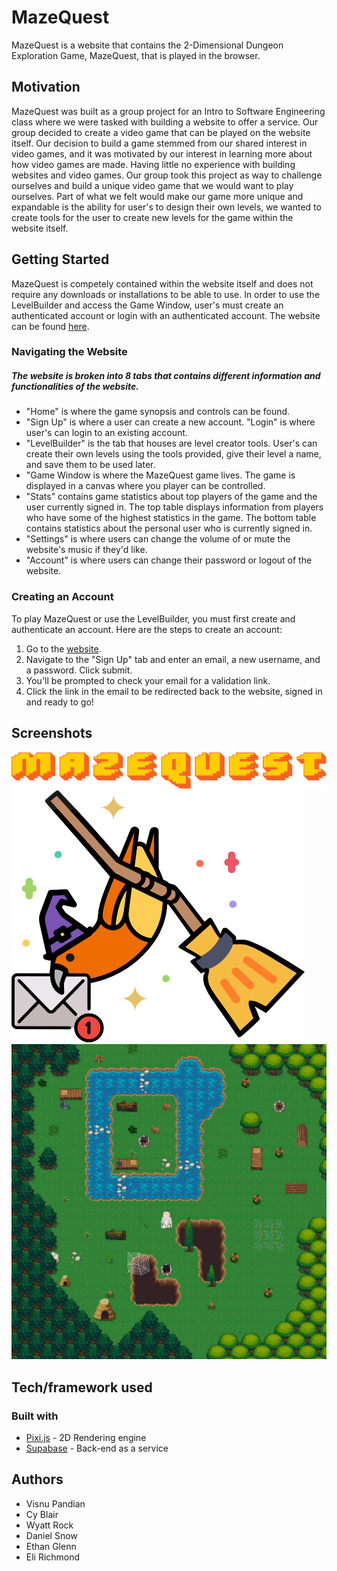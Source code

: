 # MazeQuest
MazeQuest is a website that contains the 2-Dimensional Dungeon Exploration Game, MazeQuest, that is played in the browser. 

## Motivation
MazeQuest was built as a group project for an Intro to Software Engineering class where we were tasked with building a website to offer a service. Our group decided to create a video game that can be played on the website itself. Our decision to build a game stemmed from our shared interest in video games, and it was motivated by our interest in learning more about how video games are made. Having little no experience with building websites and video games. Our group took this project as way to challenge ourselves and build a unique video game that we would want to play ourselves. Part of what we felt would make our game more unique and expandable is the ability for user's to design their own levels, we wanted to create tools for the user to create new levels for the game within the website itself.

## Getting Started
MazeQuest is competely contained within the website itself and does not require any downloads or installations to be able to use. In order to use the LevelBuilder and access the Game Window, user's must create an authenticated account or login with an authenticated account. The website can be found [here](https://dev.d1nqqr84hhhv1o.amplifyapp.com/).

### Navigating the Website
##### The website is broken into 8 tabs that contains different information and functionalities of the website. 
* "Home" is where the game synopsis and controls can be found. 
* "Sign Up" is where a user can create a new account. "Login" is where user's can login to an existing account. 
* "LevelBuilder" is the tab that houses are level creator tools. User's can create their own levels using the tools provided, give their level a name, and save them to be used later.
* "Game Window is where the MazeQuest game lives. The game is displayed in a canvas where you player can be controlled.
* "Stats" contains game statistics about top players of the game and the user currently signed in. The top table displays information from players who have some of the highest statistics in the game. The bottom table contains statistics about the personal user who is currently signed in.
* "Settings" is where users can change the volume of or mute the website's music if they'd like.
* "Account" is where users can change their password or logout of the website.

### Creating an Account
To play MazeQuest or use the LevelBuilder, you must first create and authenticate an account. Here are the steps to create an account:
1. Go to the [website](https://dev.d1nqqr84hhhv1o.amplifyapp.com/).
2. Navigate to the "Sign Up" tab and enter an email, a new username, and a password. Click submit.
3. You'll be prompted to check your email for a validation link.
4. Click the link in the email to be redirected back to the website, signed in and ready to go!

## Screenshots
![MazeQuest Title](https://github.com/WVU-CS230-2023-08-Group10/mazequest/blob/main/images/MazeQuest.png)
![QuestBirb](https://github.com/WVU-CS230-2023-08-Group10/mazequest/blob/main/images/Smol_Quest_Birb.png)
![GameWindow Preview](https://github.com/WVU-CS230-2023-08-Group10/mazequest/blob/main/images/preview.png)
## Tech/framework used
### Built with
* [Pixi.js](https://pixijs.com/) - 2D Rendering engine
* [Supabase](http://supabase.com/) - Back-end as a service

## Authors
* Visnu	Pandian
* Cy Blair
* Wyatt Rock
* Daniel Snow
* Ethan Glenn
* Eli Richmond

